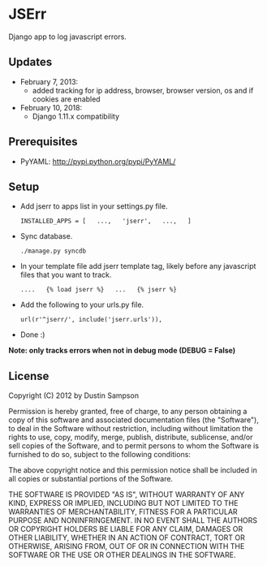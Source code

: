#  JSErr

  
Django app to log javascript errors.  


##  Updates
* February 7, 2013:
    * added tracking for ip address, browser, browser version, os and if cookies are enabled
* February 10, 2018:
    * Django 1.11.x compatibility

##  Prerequisites

* PyYAML: http://pypi.python.org/pypi/PyYAML/

##  Setup  
    
+ Add jserr to apps list in your settings.py file.


    `INSTALLED_APPS = [  
    ...,  
    'jserr',  
     ...,  
    ]`  

+ Sync database.
    
    `./manage.py syncdb`

+ In your template file add jserr template tag, likely before any javascript files that you want to track.

    `....  
    {% load jserr %}  
    ...  
    {% jserr %}`  

+ Add the following to your urls.py file.
    
    `url(r'^jserr/', include('jserr.urls')),`
    
+ Done :)
  
**Note: only tracks errors when not in debug mode (DEBUG = False)**  
  
## License  

Copyright (C) 2012 by Dustin Sampson

Permission is hereby granted, free of charge, to any person obtaining a copy of this software and associated documentation files (the "Software"), to deal in the Software without restriction, including without limitation the rights to use, copy, modify, merge, publish, distribute, sublicense, and/or sell copies of the Software, and to permit persons to whom the Software is furnished to do so, subject to the following conditions:

The above copyright notice and this permission notice shall be included in all copies or substantial portions of the Software.

THE SOFTWARE IS PROVIDED "AS IS", WITHOUT WARRANTY OF ANY KIND, EXPRESS OR IMPLIED, INCLUDING BUT NOT LIMITED TO THE WARRANTIES OF MERCHANTABILITY, FITNESS FOR A PARTICULAR PURPOSE AND NONINFRINGEMENT. IN NO EVENT SHALL THE AUTHORS OR COPYRIGHT HOLDERS BE LIABLE FOR ANY CLAIM, DAMAGES OR OTHER LIABILITY, WHETHER IN AN ACTION OF CONTRACT, TORT OR OTHERWISE, ARISING FROM, OUT OF OR IN CONNECTION WITH THE SOFTWARE OR THE USE OR OTHER DEALINGS IN THE SOFTWARE.